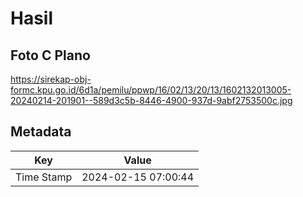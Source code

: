 # Hasil

## Foto C Plano

https://sirekap-obj-formc.kpu.go.id/6d1a/pemilu/ppwp/16/02/13/20/13/1602132013005-20240214-201901--589d3c5b-8446-4900-937d-9abf2753500c.jpg


## Metadata

| Key        | Value               |
| ---------- | ------------------- |
| Time Stamp | 2024-02-15 07:00:44 |



